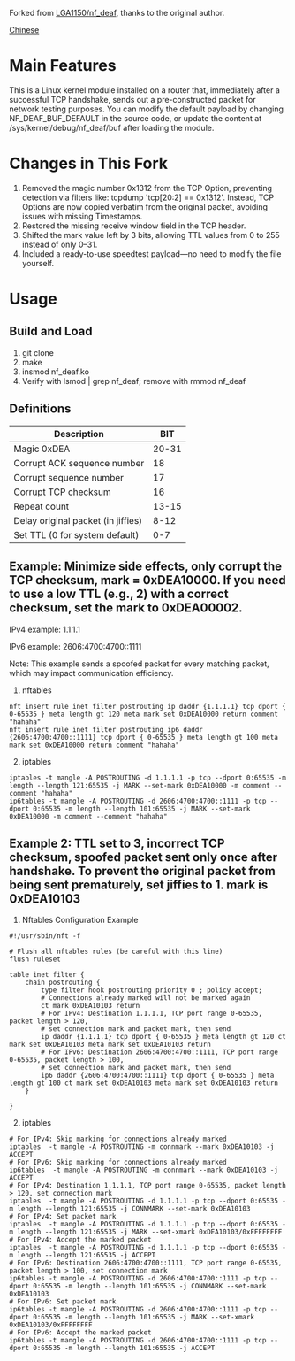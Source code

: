 Forked from [LGA1150/nf_deaf](https://github.com/LGA1150/nf_deaf), thanks to the original author.

[Chinese](./README.md)

# Main Features

This is a Linux kernel module installed on a router that, immediately after a successful TCP handshake, sends out a pre-constructed packet for network testing purposes. You can modify the default payload by changing NF_DEAF_BUF_DEFAULT in the source code, or update the content at /sys/kernel/debug/nf_deaf/buf after loading the module.


# Changes in This Fork

1. Removed the magic number 0x1312 from the TCP Option, preventing detection via filters like: tcpdump 'tcp\[20:2\] == 0x1312'. Instead, TCP Options are now copied verbatim from the original packet, avoiding issues with missing Timestamps.
2. Restored the missing receive window field in the TCP header.
3. Shifted the mark value left by 3 bits, allowing TTL values from 0 to 255 instead of only 0–31.
4. Included a ready-to-use speedtest payload—no need to modify the file yourself.

# Usage
## Build and Load
1. git clone
2. make
3. insmod nf_deaf.ko
4. Verify with lsmod | grep nf_deaf; remove with rmmod nf_deaf


## Definitions
|  Description   | BIT  |
|  ----  | ----  |
| Magic 0xDEA |20-31|
| Corrupt ACK sequence number |18|
| Corrupt sequence number |17|
| Corrupt TCP checksum |16|
| Repeat count |13-15|
| Delay original packet (in jiffies) |8-12|
| Set TTL (0 for system default) |0-7|

##  Example: Minimize side effects, only corrupt the TCP checksum, mark = 0xDEA10000. If you need to use a low TTL (e.g., 2) with a correct checksum, set the mark to 0xDEA00002.

IPv4 example: 1.1.1.1

IPv6 example: 2606:4700:4700::1111

Note: This example sends a spoofed packet for every matching packet, which may impact communication efficiency.

1. nftables
```
nft insert rule inet filter postrouting ip daddr {1.1.1.1} tcp dport { 0-65535 } meta length gt 120 meta mark set 0xDEA10000 return comment "hahaha"
nft insert rule inet filter postrouting ip6 daddr {2606:4700:4700::1111} tcp dport { 0-65535 } meta length gt 100 meta mark set 0xDEA10000 return comment "hahaha"
```
2. iptables
```
iptables -t mangle -A POSTROUTING -d 1.1.1.1 -p tcp --dport 0:65535 -m length --length 121:65535 -j MARK --set-mark 0xDEA10000 -m comment --comment "hahaha"
ip6tables -t mangle -A POSTROUTING -d 2606:4700:4700::1111 -p tcp --dport 0:65535 -m length --length 101:65535 -j MARK --set-mark 0xDEA10000 -m comment --comment "hahaha"
```


## Example 2: TTL set to 3, incorrect TCP checksum, spoofed packet sent only once after handshake. To prevent the original packet from being sent prematurely, set jiffies to 1. mark is 0xDEA10103

1. Nftables Configuration Example
```
#!/usr/sbin/nft -f

# Flush all nftables rules (be careful with this line)
flush ruleset

table inet filter {
    chain postrouting {
        type filter hook postrouting priority 0 ; policy accept;
        # Connections already marked will not be marked again
        ct mark 0xDEA10103 return
        # For IPv4: Destination 1.1.1.1, TCP port range 0-65535, packet length > 120,
        # set connection mark and packet mark, then send
        ip daddr {1.1.1.1} tcp dport { 0-65535 } meta length gt 120 ct mark set 0xDEA10103 meta mark set 0xDEA10103 return
        # For IPv6: Destination 2606:4700:4700::1111, TCP port range 0-65535, packet length > 100,
        # set connection mark and packet mark, then send
        ip6 daddr {2606:4700:4700::1111} tcp dport { 0-65535 } meta length gt 100 ct mark set 0xDEA10103 meta mark set 0xDEA10103 return
    }

}
```

2. iptables

```
# For IPv4: Skip marking for connections already marked
iptables  -t mangle -A POSTROUTING -m connmark --mark 0xDEA10103 -j ACCEPT
# For IPv6: Skip marking for connections already marked
ip6tables  -t mangle -A POSTROUTING -m connmark --mark 0xDEA10103 -j ACCEPT
# For IPv4: Destination 1.1.1.1, TCP port range 0-65535, packet length > 120, set connection mark
iptables  -t mangle -A POSTROUTING -d 1.1.1.1 -p tcp --dport 0:65535 -m length --length 121:65535 -j CONNMARK --set-mark 0xDEA10103 
# For IPv4: Set packet mark
iptables  -t mangle -A POSTROUTING -d 1.1.1.1 -p tcp --dport 0:65535 -m length --length 121:65535 -j MARK --set-xmark 0xDEA10103/0xFFFFFFFF
# For IPv4: Accept the marked packet
iptables  -t mangle -A POSTROUTING -d 1.1.1.1 -p tcp --dport 0:65535 -m length --length 121:65535 -j ACCEPT
# For IPv6: Destination 2606:4700:4700::1111, TCP port range 0-65535, packet length > 100, set connection mark
ip6tables -t mangle -A POSTROUTING -d 2606:4700:4700::1111 -p tcp --dport 0:65535 -m length --length 101:65535 -j CONNMARK --set-mark 0xDEA10103
# For IPv6: Set packet mark
ip6tables -t mangle -A POSTROUTING -d 2606:4700:4700::1111 -p tcp --dport 0:65535 -m length --length 101:65535 -j MARK --set-xmark 0xDEA10103/0xFFFFFFFF
# For IPv6: Accept the marked packet
ip6tables -t mangle -A POSTROUTING -d 2606:4700:4700::1111 -p tcp --dport 0:65535 -m length --length 101:65535 -j ACCEPT
```









